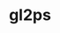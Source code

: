 ---
title: "gl2ps"
layout: cache
categories: [package, develop]
meta: {"compilers": ["gcc@11.1.0", "gcc@11.4.0", "msvc@19.39.33523"], "num_specs": 41, "num_specs_by_stack": {"data-vis-sdk": 12, "e4s": 18, "hep": 7, "root": 41, "windows-vis": 4}, "oss": ["ubuntu20.04", "ubuntu22.04", "windows10.0.20348"], "platforms": ["linux", "windows"], "stacks": ["data-vis-sdk", "e4s", "hep", "root", "windows-vis"], "targets": ["x86_64", "x86_64_v3"], "versions": ["1.4.2"]}
spec_details: [{"compiler": "gcc@11.4.0", "hash": "342gaug5uzehkzif7wchxxbswifg5ptc", "os": "ubuntu22.04", "platform": "linux", "size": "-", "stacks": ["e4s", "root"], "target": "x86_64_v3", "variants": ["build_system=cmake", "build_type=Release", "~doc", "generator=make", "~ipo", "+png", "+zlib"], "versions": ["1.4.2"]}, {"compiler": "gcc@11.4.0", "hash": "3zcxu4x5slb5izhyrqgsjszigenb66ee", "os": "ubuntu22.04", "platform": "linux", "size": "-", "stacks": ["e4s", "root"], "target": "x86_64_v3", "variants": ["build_system=cmake", "build_type=Release", "~doc", "generator=make", "~ipo", "+png", "+zlib"], "versions": ["1.4.2"]}, {"compiler": "msvc@19.39.33523", "hash": "4ctd33p2gjqam2uaxe6rwxmnh2uh6ani", "os": "windows10.0.20348", "platform": "windows", "size": "-", "stacks": ["root", "windows-vis"], "target": "x86_64", "variants": ["build_system=cmake", "build_type=Release", "~doc", "generator=ninja", "~ipo", "patches:=b9ecaf9", "+png", "+shared", "+zlib"], "versions": ["1.4.2"]}, {"compiler": "gcc@11.4.0", "hash": "4n35vrkundzstli67n3hw76avhfrzc6w", "os": "ubuntu22.04", "platform": "linux", "size": "-", "stacks": ["hep", "root"], "target": "x86_64_v3", "variants": ["build_system=cmake", "build_type=Release", "~doc", "generator=make", "~ipo", "+png", "+zlib"], "versions": ["1.4.2"]}, {"compiler": "msvc@19.39.33523", "hash": "4pnqaidp272bt4zyzg4s6xrmtxtogkpf", "os": "windows10.0.20348", "platform": "windows", "size": "-", "stacks": ["root", "windows-vis"], "target": "x86_64", "variants": ["build_system=cmake", "build_type=Release", "~doc", "generator=ninja", "~ipo", "patches:=b9ecaf9", "+png", "+shared", "+zlib"], "versions": ["1.4.2"]}, {"compiler": "gcc@11.4.0", "hash": "4rytitkatesvwtewnwc4lej6kj75znam", "os": "ubuntu22.04", "platform": "linux", "size": "-", "stacks": ["e4s", "root"], "target": "x86_64_v3", "variants": ["build_system=cmake", "build_type=Release", "~doc", "generator=make", "~ipo", "+png", "+zlib"], "versions": ["1.4.2"]}, {"compiler": "gcc@11.4.0", "hash": "55vrqnzhv52fblzpxeuupz5mjnwke2dd", "os": "ubuntu22.04", "platform": "linux", "size": "-", "stacks": ["e4s", "root"], "target": "x86_64_v3", "variants": ["build_system=cmake", "build_type=Release", "~doc", "generator=make", "~ipo", "+png", "+zlib"], "versions": ["1.4.2"]}, {"compiler": "gcc@11.1.0", "hash": "5gbn7ii4s4vlzpqz5qvsgezfwev3f2yz", "os": "ubuntu20.04", "platform": "linux", "size": "-", "stacks": ["data-vis-sdk", "root"], "target": "x86_64_v3", "variants": ["build_system=cmake", "build_type=Release", "~doc", "generator=make", "~ipo", "+png", "+zlib"], "versions": ["1.4.2"]}, {"compiler": "gcc@11.1.0", "hash": "5nm3qktkpefa4zi6z4cztbzqm2b7is6c", "os": "ubuntu20.04", "platform": "linux", "size": "-", "stacks": ["data-vis-sdk", "root"], "target": "x86_64_v3", "variants": ["build_system=cmake", "build_type=Release", "~doc", "generator=make", "~ipo", "+png", "+zlib"], "versions": ["1.4.2"]}, {"compiler": "gcc@11.1.0", "hash": "724mnmfvc6u4fgshgmxsno3aowqbdutl", "os": "ubuntu20.04", "platform": "linux", "size": "-", "stacks": ["data-vis-sdk", "root"], "target": "x86_64_v3", "variants": ["build_system=cmake", "build_type=Release", "~doc", "generator=make", "~ipo", "+png", "+zlib"], "versions": ["1.4.2"]}, {"compiler": "gcc@11.4.0", "hash": "7selrgbsogqgtz5vb7w4hzvfk7bdxljc", "os": "ubuntu22.04", "platform": "linux", "size": "-", "stacks": ["e4s", "root"], "target": "x86_64_v3", "variants": ["build_system=cmake", "build_type=Release", "~doc", "generator=make", "~ipo", "+png", "+zlib"], "versions": ["1.4.2"]}, {"compiler": "gcc@11.1.0", "hash": "algtx7dqfagmsa6h37v6xcv2wnhfhqgz", "os": "ubuntu20.04", "platform": "linux", "size": "-", "stacks": ["data-vis-sdk", "root"], "target": "x86_64_v3", "variants": ["build_system=cmake", "build_type=Release", "~doc", "generator=make", "~ipo", "+png", "+zlib"], "versions": ["1.4.2"]}, {"compiler": "gcc@11.1.0", "hash": "cg7n22dfnntsiisadcvuomnyyan73zz7", "os": "ubuntu20.04", "platform": "linux", "size": "-", "stacks": ["data-vis-sdk", "root"], "target": "x86_64_v3", "variants": ["build_system=cmake", "build_type=Release", "~doc", "generator=make", "~ipo", "+png", "+zlib"], "versions": ["1.4.2"]}, {"compiler": "gcc@11.1.0", "hash": "dn3yubzbnx7ewznqgfm2ua5xi6orakzc", "os": "ubuntu20.04", "platform": "linux", "size": "-", "stacks": ["data-vis-sdk", "root"], "target": "x86_64_v3", "variants": ["build_system=cmake", "build_type=Release", "~doc", "generator=make", "~ipo", "+png", "+zlib"], "versions": ["1.4.2"]}, {"compiler": "gcc@11.4.0", "hash": "dxefha4ikvvmd45lw3pvc27x4o5lsjy6", "os": "ubuntu22.04", "platform": "linux", "size": "-", "stacks": ["e4s", "root"], "target": "x86_64_v3", "variants": ["build_system=cmake", "build_type=Release", "~doc", "generator=make", "~ipo", "+png", "+zlib"], "versions": ["1.4.2"]}, {"compiler": "gcc@11.4.0", "hash": "e4wjsnrrjdk4ecw4gnlwgpa5lt45xkff", "os": "ubuntu22.04", "platform": "linux", "size": "-", "stacks": ["e4s", "root"], "target": "x86_64_v3", "variants": ["build_system=cmake", "build_type=Release", "~doc", "generator=make", "~ipo", "+png", "+zlib"], "versions": ["1.4.2"]}, {"compiler": "gcc@11.4.0", "hash": "eelknhvsnsbj73u74gmsk4dc52vvqzff", "os": "ubuntu22.04", "platform": "linux", "size": "-", "stacks": ["e4s", "root"], "target": "x86_64_v3", "variants": ["build_system=cmake", "build_type=Release", "~doc", "generator=make", "~ipo", "+png", "+zlib"], "versions": ["1.4.2"]}, {"compiler": "gcc@11.4.0", "hash": "ew5vzl5653l2bsfl3mawazd5z7qq3spm", "os": "ubuntu22.04", "platform": "linux", "size": "-", "stacks": ["e4s", "root"], "target": "x86_64_v3", "variants": ["build_system=cmake", "build_type=Release", "~doc", "generator=make", "~ipo", "+png", "+zlib"], "versions": ["1.4.2"]}, {"compiler": "gcc@11.4.0", "hash": "f6en7phtfxi3yzca3m5kfgntqeqlzqc5", "os": "ubuntu22.04", "platform": "linux", "size": "-", "stacks": ["e4s", "root"], "target": "x86_64_v3", "variants": ["build_system=cmake", "build_type=Release", "~doc", "generator=make", "~ipo", "+png", "+zlib"], "versions": ["1.4.2"]}, {"compiler": "gcc@11.4.0", "hash": "g32ikgzq2c6kcbvgihpmjfn7coprigcp", "os": "ubuntu22.04", "platform": "linux", "size": "-", "stacks": ["e4s", "root"], "target": "x86_64_v3", "variants": ["build_system=cmake", "build_type=Release", "~doc", "generator=make", "~ipo", "+png", "+zlib"], "versions": ["1.4.2"]}, {"compiler": "gcc@11.1.0", "hash": "hb6qsu2rljx4b72ai7e5fw5hq4dx7gq2", "os": "ubuntu20.04", "platform": "linux", "size": "-", "stacks": ["data-vis-sdk", "root"], "target": "x86_64_v3", "variants": ["build_system=cmake", "build_type=Release", "~doc", "generator=make", "~ipo", "+png", "+zlib"], "versions": ["1.4.2"]}, {"compiler": "gcc@11.4.0", "hash": "hy2innebxi7ztt25wtoyt2l2w7hdsyr6", "os": "ubuntu22.04", "platform": "linux", "size": "-", "stacks": ["e4s", "root"], "target": "x86_64_v3", "variants": ["build_system=cmake", "build_type=Release", "~doc", "generator=make", "~ipo", "+png", "+zlib"], "versions": ["1.4.2"]}, {"compiler": "gcc@11.1.0", "hash": "itegmjdkubmqrq5plhiuscbspb2e2224", "os": "ubuntu20.04", "platform": "linux", "size": "-", "stacks": ["data-vis-sdk", "root"], "target": "x86_64_v3", "variants": ["build_system=cmake", "build_type=Release", "~doc", "generator=make", "~ipo", "+png", "+zlib"], "versions": ["1.4.2"]}, {"compiler": "gcc@11.1.0", "hash": "itjalw7kzr477arxhxnriwkdoygmsnv4", "os": "ubuntu20.04", "platform": "linux", "size": "-", "stacks": ["data-vis-sdk", "root"], "target": "x86_64_v3", "variants": ["build_system=cmake", "build_type=Release", "~doc", "generator=make", "~ipo", "+png", "+zlib"], "versions": ["1.4.2"]}, {"compiler": "gcc@11.1.0", "hash": "ixrnofyapgaigrecby24avklpqyt7fbg", "os": "ubuntu20.04", "platform": "linux", "size": "-", "stacks": ["data-vis-sdk", "root"], "target": "x86_64_v3", "variants": ["build_system=cmake", "build_type=Release", "~doc", "generator=make", "~ipo", "+png", "+zlib"], "versions": ["1.4.2"]}, {"compiler": "gcc@11.4.0", "hash": "jckfe6rk3ogiqv7gajkekrpznnfsz6an", "os": "ubuntu22.04", "platform": "linux", "size": "-", "stacks": ["e4s", "root"], "target": "x86_64_v3", "variants": ["build_system=cmake", "build_type=Release", "~doc", "generator=make", "~ipo", "+png", "+zlib"], "versions": ["1.4.2"]}, {"compiler": "gcc@11.1.0", "hash": "jm7gswidnb33jgizn62ol4jeicolyhoh", "os": "ubuntu20.04", "platform": "linux", "size": "-", "stacks": ["data-vis-sdk", "root"], "target": "x86_64_v3", "variants": ["build_system=cmake", "build_type=Release", "~doc", "generator=make", "~ipo", "+png", "+zlib"], "versions": ["1.4.2"]}, {"compiler": "gcc@11.4.0", "hash": "jzfv6n3l4i4pq6bocxbsnip5bekmfmm2", "os": "ubuntu22.04", "platform": "linux", "size": "-", "stacks": ["e4s", "root"], "target": "x86_64_v3", "variants": ["build_system=cmake", "build_type=Release", "~doc", "generator=make", "~ipo", "+png", "+zlib"], "versions": ["1.4.2"]}, {"compiler": "gcc@11.4.0", "hash": "jzvojk352gc6kyfllxsnm6z23hykw4oh", "os": "ubuntu22.04", "platform": "linux", "size": "-", "stacks": ["hep", "root"], "target": "x86_64_v3", "variants": ["build_system=cmake", "build_type=Release", "~doc", "generator=make", "~ipo", "+png", "+zlib"], "versions": ["1.4.2"]}, {"compiler": "gcc@11.4.0", "hash": "krkn5riywnlalgojkkm4gu5jm2ivkzo5", "os": "ubuntu22.04", "platform": "linux", "size": "-", "stacks": ["hep", "root"], "target": "x86_64_v3", "variants": ["build_system=cmake", "build_type=Release", "~doc", "generator=make", "~ipo", "+png", "+zlib"], "versions": ["1.4.2"]}, {"compiler": "gcc@11.4.0", "hash": "lryqc3hsib4bto2dg4avcpxkq27mz36b", "os": "ubuntu22.04", "platform": "linux", "size": "-", "stacks": ["hep", "root"], "target": "x86_64_v3", "variants": ["build_system=cmake", "build_type=Release", "~doc", "generator=make", "~ipo", "+png", "+zlib"], "versions": ["1.4.2"]}, {"compiler": "gcc@11.4.0", "hash": "mda5uj354x2dfvp7v2txcivejegabvke", "os": "ubuntu22.04", "platform": "linux", "size": "-", "stacks": ["hep", "root"], "target": "x86_64_v3", "variants": ["build_system=cmake", "build_type=Release", "~doc", "generator=make", "~ipo", "+png", "+zlib"], "versions": ["1.4.2"]}, {"compiler": "gcc@11.4.0", "hash": "qmk5ntqmpzrnx4kue4dh2bod5kcsfoap", "os": "ubuntu22.04", "platform": "linux", "size": "-", "stacks": ["e4s", "root"], "target": "x86_64_v3", "variants": ["build_system=cmake", "build_type=Release", "~doc", "generator=make", "~ipo", "+png", "+zlib"], "versions": ["1.4.2"]}, {"compiler": "msvc@19.39.33523", "hash": "ue3yrltolaynf7wavbrlwxy7qozutv53", "os": "windows10.0.20348", "platform": "windows", "size": "-", "stacks": ["root", "windows-vis"], "target": "x86_64", "variants": ["build_system=cmake", "build_type=Release", "~doc", "generator=ninja", "~ipo", "patches:=b9ecaf9", "+png", "+shared", "+zlib"], "versions": ["1.4.2"]}, {"compiler": "gcc@11.1.0", "hash": "vbyoqdwzpfb563ecxkrvwztgovesi7vu", "os": "ubuntu20.04", "platform": "linux", "size": "-", "stacks": ["data-vis-sdk", "root"], "target": "x86_64_v3", "variants": ["build_system=cmake", "build_type=Release", "~doc", "generator=make", "~ipo", "+png", "+zlib"], "versions": ["1.4.2"]}, {"compiler": "gcc@11.4.0", "hash": "viroj7wb7mqutuef3gb5pqyr6wrlkvau", "os": "ubuntu22.04", "platform": "linux", "size": "-", "stacks": ["hep", "root"], "target": "x86_64_v3", "variants": ["build_system=cmake", "build_type=Release", "~doc", "generator=make", "~ipo", "+png", "+zlib"], "versions": ["1.4.2"]}, {"compiler": "gcc@11.4.0", "hash": "w6kqccvd5eukeib3a65clicnd3l4jfmi", "os": "ubuntu22.04", "platform": "linux", "size": "-", "stacks": ["hep", "root"], "target": "x86_64_v3", "variants": ["build_system=cmake", "build_type=Release", "~doc", "generator=make", "~ipo", "+png", "+zlib"], "versions": ["1.4.2"]}, {"compiler": "msvc@19.39.33523", "hash": "xjarpl5qh73nvtyswp3ya2ciiggmfogm", "os": "windows10.0.20348", "platform": "windows", "size": "-", "stacks": ["root", "windows-vis"], "target": "x86_64", "variants": ["build_system=cmake", "build_type=Release", "~doc", "generator=ninja", "~ipo", "patches:=b9ecaf9", "+png", "+shared", "+zlib"], "versions": ["1.4.2"]}, {"compiler": "gcc@11.4.0", "hash": "xufhlevcug23rvjccfh2pjs7hiephitq", "os": "ubuntu22.04", "platform": "linux", "size": "-", "stacks": ["e4s", "root"], "target": "x86_64_v3", "variants": ["build_system=cmake", "build_type=Release", "~doc", "generator=make", "~ipo", "+png", "+zlib"], "versions": ["1.4.2"]}, {"compiler": "gcc@11.4.0", "hash": "zclwnhoushskunyrln5ly7pc3teejtwm", "os": "ubuntu22.04", "platform": "linux", "size": "-", "stacks": ["e4s", "root"], "target": "x86_64_v3", "variants": ["build_system=cmake", "build_type=Release", "~doc", "generator=make", "~ipo", "+png", "+zlib"], "versions": ["1.4.2"]}, {"compiler": "gcc@11.4.0", "hash": "znall6lqbrdw3aqff7c75fzfezaixpxy", "os": "ubuntu22.04", "platform": "linux", "size": "-", "stacks": ["e4s", "root"], "target": "x86_64_v3", "variants": ["build_system=cmake", "build_type=Release", "~doc", "generator=make", "~ipo", "+png", "+zlib"], "versions": ["1.4.2"]}]
---